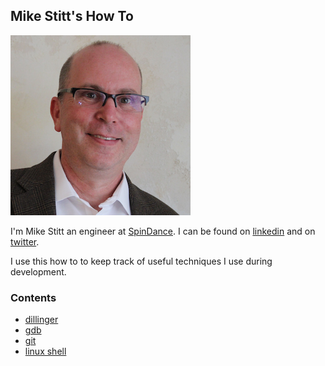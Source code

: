 ## Mike Stitt's How To
![Mike Stitt](pictures/MikeStitt.png)

I'm Mike Stitt an engineer at [SpinDance](https://www.spindance.com). I can be found on [linkedin](https://www.linkedin.com/in/mstitt) and on [twitter](https://twitter.com/stittmike).

I use this how to to keep track of useful techniques I use during development.

### Contents
* [dillinger](dillinger/README.md)
* [gdb](gdb/README.md)
* [git](git/README.md)
* [linux shell](linuxShell/README.md)
